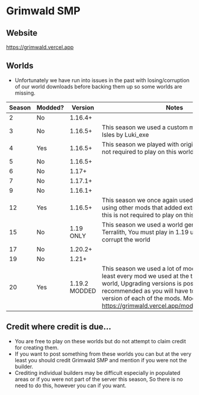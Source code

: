 # Grimwald SMP

## Website
https://grimwald.vercel.app

## Worlds

- Unfortunately we have run into issues in the past with losing/corruption of our world downloads before backing them up so some worlds are missing.

| Season | Modded? | Version | Notes | Link |
|--------|---------|---------|-------|------|
| 2      | No      | 1.16.4+ |       |      |
| 3      | No      | 1.16.5+ | This season we used a custom map, Wandering Isles by Luki_exe |      |
| 4      | Yes     | 1.16.5+ | This season we played with origins mod, but it is not required to play on this world. |      |
| 5      | No      | 1.16.5+ |       |      |
| 6      | No      | 1.17+   |       |      |
| 7      | No      | 1.17.1+ |       |      |
| 9      | No      | 1.16.1+ |       |      |
| 12     | Yes     | 1.16.5+ | This season we once again used origins, this time using other mods that added extra classes, Again this is not required to play on this world. |      |
| 15     | No      | 1.19 ONLY | This season we used a world gen datapack called Terralith, You must play in 1.19 upgrading will corrupt the world |      |
| 17     | No      | 1.20.2+ |       |      |
| 19     | No      | 1.21+   |       |      |
| 20     | Yes     | 1.19.2 MODDED | This season we used a lot of mods, You will need at least every mod we used at the time to play on this world, Upgrading versions is possible but not recommended as you will have to find a new version of each of the mods. Modlist: https://grimwald.vercel.app/modlists/S20Mods.html |      |

## Credit where credit is due...

- You are free to play on these worlds but do not attempt to claim credit for creating them.
- If you want to post something from these worlds you can but at the very least you should credit Grimwald SMP and mention if you were not the builder.
- Crediting individual builders may be difficult especially in populated areas or if you were not part of the server this season, So there is no need to do this, however you can if you want. 
